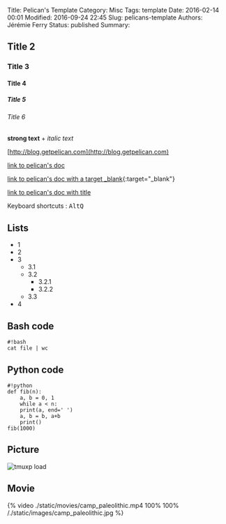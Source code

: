 Title: Pelican's Template
Category: Misc
Tags: template
Date: 2016-02-14 00:01
Modified: 2016-09-24 22:45
Slug: pelicans-template
Authors: Jérémie Ferry
Status: published
Summary:

## Title 2

### Title 3

#### Title 4

##### Title 5

###### Title 6

**strong text** + *italic text*

[http://blog.getpelican.com](http://blog.getpelican.com)

[link to pelican's doc](http://docs.getpelican.com)

[link to pelican's doc with a target _blank](http://docs.getpelican.com){:target="_blank"}

[link to pelican's doc with title](http://docs.getpelican.com "read pelican's doc")

Keyboard shortcuts : <kbd>Alt</kbd><kbd>Q</kbd>

## Lists

* 1
* 2
* 3
    * 3.1
    * 3.2
        * 3.2.1
        * 3.2.2
    * 3.3
* 4

## Bash code

    #!bash
    cat file | wc

## Python code

    #!python
    def fib(n):
        a, b = 0, 1
        while a < n:
        print(a, end=' ')
        a, b = b, a+b
        print()
    fib(1000)

## Picture
![tmuxp load](static/images/tmuxp_load_labodunerd.png)

## Movie
{% video ./static/movies/camp_paleolithic.mp4 100% 100% /./static/images/camp_paleolithic.jpg %}